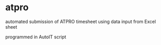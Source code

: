 # atpro
automated submission of ATPRO timesheet using data input from Excel sheet

programmed in AutoIT script
